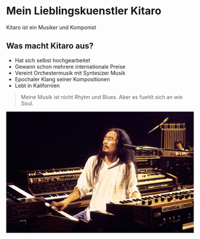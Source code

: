 # Mein Lieblingskuenstler Kitaro

Kitaro ist ein Musiker und Komponist

## Was macht Kitaro aus?

* Hat sich selbst hochgearbeitet
* Gewann schon mehrere internationale Preise
* Vereint Orchestermusik mit Syntesizer Musik
* Epochaler Klang seiner Kompositionen
* Lebt in Kalifornien

> Meine Musik ist nicht Rhytm und Blues.
> Aber es fuehlt sich an wie Soul.

![Kitaro](/image/Kitaro.png)

